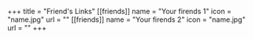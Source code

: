 +++
title = "Friend's Links"
[[friends]]
    name = "Your firends 1"
    icon = "name.jpg"
    url = ""
[[friends]]
    name = "Your firends 2"
    icon = "name.jpg"
    url = ""
+++